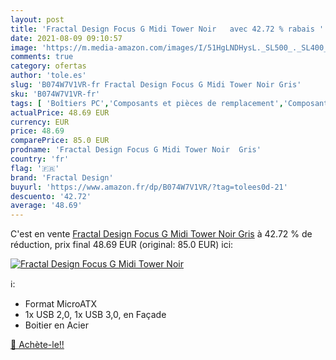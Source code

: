 ```yaml
---
layout: post
title: 'Fractal Design Focus G Midi Tower Noir   avec 42.72 % rabais '
date: 2021-08-09 09:10:57
image: 'https://m.media-amazon.com/images/I/51HgLNDHysL._SL500_._SL400_.jpg'
comments: true
category: ofertas
author: 'tole.es'
slug: 'B074W7V1VR-fr Fractal Design Focus G Midi Tower Noir Gris'
sku: 'B074W7V1VR-fr'
tags: [ 'Boîtiers PC','Composants et pièces de remplacement','Composants externes','Informatique','fractal design', ]
actualPrice: 48.69 EUR
currency: EUR
price: 48.69
comparePrice: 85.0 EUR
prodname: 'Fractal Design Focus G Midi Tower Noir  Gris'
country: 'fr'
flag: '🇫🇷'
brand: 'Fractal Design'
buyurl: 'https://www.amazon.fr/dp/B074W7V1VR/?tag=tolees0d-21'
descuento: '42.72'
average: '48.69'
---
```


C'est en vente [Fractal Design Focus G Midi Tower Noir  Gris](https://www.amazon.fr/dp/B074W7V1VR/?tag=tolees0d-21)  à  42.72 % de réduction, prix final  48.69 EUR (original: 85.0 EUR) ici:

[![Fractal Design Focus G Midi Tower Noir  ](https://m.media-amazon.com/images/I/51HgLNDHysL._SL500_._SL400_.jpg)](https://www.amazon.fr/dp/B074W7V1VR/?tag=tolees0d-21)

ℹ️:

- Format MicroATX
- 1x USB 2,0, 1x USB 3,0, en Façade
- Boitier en Acier

[🛒 Achète-le!!](https://www.amazon.fr/dp/B074W7V1VR/?tag=tolees0d-21)
